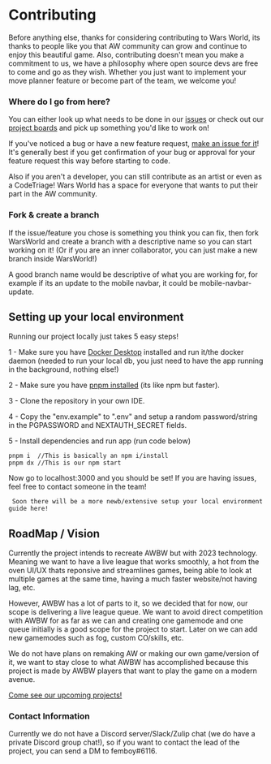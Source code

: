 # Contributing
Before anything else, thanks for considering contributing to Wars World, its thanks to people like you that AW community can grow and continue to enjoy this beautiful game. Also, contributing doesn't mean you make a commitment to us, we have a philosophy where open source devs are free to come and go as they wish. Whether you just want to implement your move planner feature or become part of the team, we welcome you!

### Where do I go from here?

You can either look up what needs to be done in our [issues](https://github.com/WarsWorld/WarsWorld/issues) or check out our [project boards](https://github.com/WarsWorld/WarsWorld/projects) and pick up something you'd like to work on!

If you've noticed a bug or have a new feature request, [make an issue for it](https://github.com/WarsWorld/WarsWorld/issues/new)! It's
generally best if you get confirmation of your bug or approval for your feature
request this way before starting to code. 

Also if you aren't a developer, you can still contribute as an artist or even as a CodeTriage! Wars World has a space for everyone that wants to put their part in the AW community.

### Fork & create a branch

If the issue/feature you chose is something you think you can fix, then fork WarsWorld and create a branch with a descriptive name so you can start working on it! (Or if you are an inner collaborator, you can just make a new branch inside WarsWorld!)

A good branch name would be descriptive of what you are working for, for example if its an update to the mobile navbar, it could be mobile-navbar-update. 

## Setting up your local environment
Running our project locally just takes 5 easy steps! 

1 - Make sure you have [Docker Desktop](https://www.docker.com/products/docker-desktop/) installed and run it/the docker daemon (needed to run your local db, you just need to have the app running in the background, nothing else!)

2 - Make sure you have [pnpm installed](https://pnpm.io/) (its like npm but faster).

3 - Clone the repository in your own IDE.

4 - Copy the "env.example" to ".env" and setup a random password/string in the PGPASSWORD and NEXTAUTH_SECRET fields.

5 - Install dependencies and run app (run code below)
```
pnpm i  //This is basically an npm i/install
pnpm dx //This is our npm start
```
Now go to localhost:3000 and you should be set! If you are having issues, feel free to contact someone in the team!

``` Soon there will be a more newb/extensive setup your local environment guide here!```
## RoadMap / Vision
Currently the project intends to recreate AWBW but with 2023 technology. Meaning we want to have a live league that works smoothly, a hot from the oven UI/UX thats reponsive and streamlines games, being able to look at multiple games at the same time, having a much faster website/not having lag, etc.

However, AWBW has a lot of parts to it, so we decided that for now, our scope is delivering a live league queue. We want to avoid direct competition with AWBW for as far as we can and creating one gamemode and one queue initially is a good scope for the project to start. Later on we can add new gamemodes such as fog, custom CO/skills, etc.

We do not have plans on remaking AW or making our own game/version of it, we want to stay close to what AWBW has accomplished because this project is made by AWBW players that want to play the game on a modern avenue.

[Come see our upcoming projects!](https://github.com/WarsWorld/WarsWorld/projects)

### Contact Information
Currently we do not have a Discord server/Slack/Zulip chat (we do have a private Discord group chat!), so if you want to contact the lead of the project, you can send a DM to femboy#6116. 
